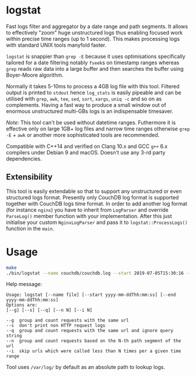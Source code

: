 # logstat

Fast logs filter and aggregator by a date range and path segments. It allows to effectively "zoom" huge unstructured logs thus enabling focused work within precise time ranges (up to 1 second). This makes processing logs with standard UNIX tools manyfold faster.

`logstat` is snappier than `grep -E` because it uses optimisations specifically tailored for a date filtering notably `fseek`s on timestamp ranges whereas `grep` reads raw data into a large buffer and then searches the buffer using Boyer-Moore algorithm.

Normally it takes 5-10ms to process a 4GB log file with this tool. Filtered output is printed to `stdout` hence `log_stats` is easily pipeable and can be utilised with `grep`, `awk`, `tee`, `sed`, `sort`, `xargs`, `uniq -c` and so on as complements. Having a fast way to produce a small window out of enormous unstructured multi-GBs logs is an indispensable timesaver.

*Note:* This tool can't be used without datetime ranges. Futhermore it is effective only on large 1GB+ log files and narrow time ranges otherwise `grep -E` + `awk` or another more sophisticated tools are recommended.

Compatible with C++14 and verified on Clang 10.x and GCC `g++` 6.x compilers under Debian 9 and macOS. Doesn't use any 3-rd party dependencies.

## Extensibility

This tool is easily extendable so that to support any unstructured or even structured logs format. Presently only CouchDB log format is supported together with CouchDB logs time format. In order to add another log format (for instance `nginx`) you have to inherit from `LogParser` and override `ParseLog()` member function with your implementation. After this just initialise your custom `NginxLogParser` and pass it to `logstat::ProcessLogs()` function in the `main`.


# Usage

```bash
make
./bin/logstat --name couchdb/couchdb.log --start 2019-07-05T15:30:16 --end 2019-07-05T15:30:18 --g --s
```

Help message:
```
Usage: logstat [--name file] [--start yyyy-mm-ddThh:mm:ss] [--end yyyy-mm-ddThh:mm:ss]
Options are:
[--g] [--s] [--q] [--n N] [--i N]

--g  group and count requests with the same url
--s  don't print non HTTP request logs
--q  group and count requests with the same url and ignore query string
--n  group and count requests based on the N-th path segment of the url
--i  skip urls which were called less than N times per a given time range
```

Tool uses `/var/log/` by default as an absolute path to lookup logs.
